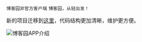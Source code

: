 
`博客园非官方客户端` `博客园，从轻出发！`

新的项目迁移到[这里](https://github.com/raedev/android-cnblogs)，代码结构更加清晰，维护更方便。



<img src="https://github.com/raee/android-cnblogs/blob/master/guide.jpg" alt="博客园APP介绍" />


